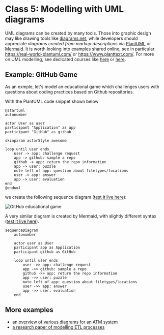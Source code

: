 # Class 5: Modelling with UML diagrams

UML diagrams can be created by many tools. Those into graphic design may like drawing tools like [diagrams.net](https://www.diagrams.net/), 
while developers should appreciate *diagrams created from markup descriptions* via [PlantUML](https://plantuml.com/) or [Mermaid](https://mermaid.js.org/).
It is worth looking into examples shared online, see in particular https://real-world-plantuml.com/ or https://www.planttext.com/.
For more on UML modelling, see dedicated courses like [here](https://nus-cs2103-ay1718s2.github.io/website/book/uml/) or [here](https://www.uml-diagrams.org/).

## Example: GitHub Game

As an exmple, let's model an educational game which challenges users with questions about coding practices based on Github repositories.

With the PlantUML code snippet shown below

```
@startuml
autonumber

actor User as user
participant "Application" as app
participant "GitHub" as github

skinparam actorStyle awesome

loop until user ends
    user -> app: challenge request
    app -> github: sample a repo
    github -> app: return the repo information
    app -> user: puzzle
    note left of app: question about filetypes/locations
    user -> app: answer
    app -> user: evaluation
end 
@enduml
```
we create the following sequence diagram ([test it live here](http://www.plantuml.com/plantuml/uml/ROynJWGn34NxdCBQ7j5lWPOABi01F8Dd9v9ZcyG6iQSdaqW814sYn4_F_r-QO_Ked31S9Sf2DILSNIkyDAg03QBVoJgMrsme3gT7CyuhUbOv7GIQ_GQUiZ_7CcRNx7iiAR6gGOXd7a8WUMq90ERhxk6Gd67TaPdaIb3fBQZvGFhe8ARg30sBCG5sndG0S_9jgUHH1NodWK2MJMiPUN_unkOpMDnkJEDVr0cODWVTfcbao2g0YuR3bfdyqwZTiyx-_tH0QHzK_owYT-IO8NfvI9T-Hk4l)):

![GitHub educational game](http://www.plantuml.com/plantuml/proxy?cache=no&src=https://raw.githubusercontent.com/maciejskorski/software_engineering/main/docs/figures/diagrams/game_github.iuml)

A very similar diagram is created by Mermaid, with slightly different syntax  ([test it live here](https://mermaid.live/edit#pako:eNp1UsFqwzAM_RXhc8fuORQGg-0-dstFcZTE4MieLW20pf8-O2mWQplO5r3H05Pki7GhJ9OYTF9KbOnV4ZhwbhlKoUpgnTtKLd8QKyGBZkqAGT5zZSoeMYmzLiILYIyVfInRO4viAj9qRieTdlX25uRdu83fhxBBWZxfmxD3eWVqLdDT8VhbNGAn9J54JEg1fJZdWCNU3dqmgYxz9ARYlDHssluKP8dEoolBJlqE4HgIab4b4d67hmkg6vnsaWc5CIGnQSAMq-kSrTgAdkEFBudJTpHysw_rdv4dEDn_bAt-7Ezf6PUuW1mVOZiZSmDXl4teKtyaMsxMrWnKs6cB1UtrWr4Wab3ux4mtaSQpHYzGHmX7ACt4_QUfk7MV)).
```mermaid
sequenceDiagram
    autonumber

    actor user as User
    participant app as Application
    participant github as GitHub

    loop until user ends
        user ->> app: challenge request
        app ->> github: sample a repo
        github ->> app: return the repo information
        app ->> user: puzzle
        note left of app: question about filetypes/locations
        user ->> app: answer
        app ->> user: evaluation
    end
```

## More examples

* [an overview of various diagrams for an ATM system](https://github.com/mehedi9339/UML-Diagrams---ATM-System/blob/master/ATM%20System.pdf)
* [a research paper of modelling ETL processes](https://www.sciencedirect.com/science/article/pii/S0950584910001023)